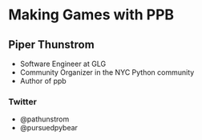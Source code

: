 # Making Games with PPB

## Piper Thunstrom

* Software Engineer at GLG
* Community Organizer in the NYC Python community
* Author of ppb

### Twitter
* @pathunstrom
* @pursuedpybear